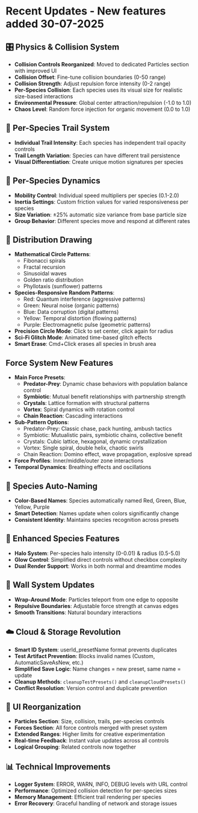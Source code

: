 # Recent Updates - New features added 30-07-2025

## 🎛️ Physics & Collision System
- **Collision Controls Reorganized**: Moved to dedicated Particles section with improved UI
- **Collision Offset**: Fine-tune collision boundaries (0-50 range)
- **Collision Strength**: Adjust repulsion force intensity (0-2 range)
- **Per-Species Collision**: Each species uses its visual size for realistic size-based interactions
- **Environmental Pressure**: Global center attraction/repulsion (-1.0 to 1.0)
- **Chaos Level**: Random force injection for organic movement (0.0 to 1.0)

## 🌊 Per-Species Trail System
- **Individual Trail Intensity**: Each species has independent trail opacity controls
- **Trail Length Variation**: Species can have different trail persistence
- **Visual Differentiation**: Create unique motion signatures per species

## 🏃 Per-Species Dynamics
- **Mobility Control**: Individual speed multipliers per species (0.1-2.0)
- **Inertia Settings**: Custom friction values for varied responsiveness per species
- **Size Variation**: ±25% automatic size variance from base particle size
- **Group Behavior**: Different species move and respond at different rates

## 🎨 Distribution Drawing 
- **Mathematical Circle Patterns**: 
  - Fibonacci spirals
  - Fractal recursion
  - Sinusoidal waves
  - Golden ratio distribution
  - Phyllotaxis (sunflower) patterns
- **Species-Responsive Random Patterns**:
  - Red: Quantum interference (aggressive patterns)
  - Green: Neural noise (organic patterns)
  - Blue: Data corruption (digital patterns)
  - Yellow: Temporal distortion (flowing patterns)
  - Purple: Electromagnetic pulse (geometric patterns)
- **Precision Circle Mode**: Click to set center, click again for radius
- **Sci-Fi Glitch Mode**: Animated time-based glitch effects
- **Smart Erase**: Cmd+Click erases all species in brush area

##  Force System New Features
- **Main Force Presets**:
  - **Predator-Prey**: Dynamic chase behaviors with population balance control
  - **Symbiotic**: Mutual benefit relationships with partnership strength
  - **Crystals**: Lattice formation with structural patterns
  - **Vortex**: Spiral dynamics with rotation control
  - **Chain Reaction**: Cascading interactions
- **Sub-Pattern Options**:
  - Predator-Prey: Classic chase, pack hunting, ambush tactics
  - Symbiotic: Mutualistic pairs, symbiotic chains, collective benefit
  - Crystals: Cubic lattice, hexagonal, dynamic crystallization
  - Vortex: Single spiral, double helix, chaotic swirls
  - Chain Reaction: Domino effect, wave propagation, explosive spread
- **Force Profiles**: Inner/middle/outer zone interactions
- **Temporal Dynamics**: Breathing effects and oscillations

## 🎨 Species Auto-Naming
- **Color-Based Names**: Species automatically named Red, Green, Blue, Yellow, Purple
- **Smart Detection**: Names update when colors significantly change
- **Consistent Identity**: Maintains species recognition across presets

## 🌟 Enhanced Species Features
- **Halo System**: Per-species halo intensity (0-0.01) & radius (0.5-5.0)
- **Glow Control**: Simplified direct controls without checkbox complexity
- **Dual Render Support**: Works in both normal and dreamtime modes

## 🧱 Wall System Updates
- **Wrap-Around Mode**: Particles teleport from one edge to opposite
- **Repulsive Boundaries**: Adjustable force strength at canvas edges
- **Smooth Transitions**: Natural boundary interactions

## ☁️ Cloud & Storage Revolution
- **Smart ID System**: userId_presetName format prevents duplicates
- **Test Artifact Prevention**: Blocks invalid names (Custom, AutomaticSaveAsNew, etc.)
- **Simplified Save Logic**: Name changes = new preset, same name = update
- **Cleanup Methods**: `cleanupTestPresets()` and `cleanupCloudPresets()`
- **Conflict Resolution**: Version control and duplicate prevention

## 🎯 UI Reorganization
- **Particles Section**: Size, collision, trails, per-species controls
- **Forces Section**: All force controls merged with preset system
- **Extended Ranges**: Higher limits for creative experimentation
- **Real-time Feedback**: Instant value updates across all controls
- **Logical Grouping**: Related controls now together

## 📊 Technical Improvements
- **Logger System**: ERROR, WARN, INFO, DEBUG levels with URL control
- **Performance**: Optimized collision detection for per-species sizes
- **Memory Management**: Efficient trail rendering per species
- **Error Recovery**: Graceful handling of network and storage issues